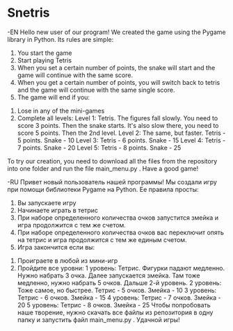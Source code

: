 # Snetris
-EN
Hello new user of our program!
We created the game using the Pygame library in Python. Its rules are simple:
1) You start the game
2) Start playing Tetris
3) When you set a certain number of points, the snake will start and the game will continue with the same score.
4) When you get a certain number of points, you will switch back to tetris and the game will continue with the same single score.
5) The game will end if you:
  1. Lose in any of the mini-games
  2. Complete all levels:
    Level 1: Tetris. The figures fall slowly. You need to score 3 points. Then the snake starts. It's also slow there, you need to score 5 points. Then the 2nd level.
    Level 2: The same, but faster. Tetris - 5 points. Snake - 10
    Level 3: Tetris - 6 points. Snake - 15
    Level 4: Tetris - 7 points. Snake - 20
    Level 5: Tetris - 8 points. Snake - 25

To try our creation, you need to download all the files from the repository into one folder and run the file main_menu.py .
Have a good game!


-RU
Привет новый пользователь нашей программы!
Мы создали игру при помощи библиотеки Pygame на Python. Ее правила просты: 
1)	Вы запускаете игру
2)	Начинаете играть в тетрис
3)	При наборе определенного количества очков запустится змейка и игра продолжится с тем же счетом.
4)	При наборе определенного количества очков вас переключит опять на тетрис и игра продолжится с тем же единым счетом.
5)	Игра закончится если вы:
  1.	Проиграете в любой из мини-игр
  2.	Пройдите все уровни:
    1 уровень: Тетрис. Фигурки падают медленно. Нужно набрать 3 очка. Далее запускается змейка. Там тоже медленно, нужно набрать 5 очков. Дальше 2-й уровень.
    2 уровень: Тоже самое, но быстрее. Тетрис - 5 очков. Змейка - 10
    3 уровень: Тетрис - 6 очков. Змейка - 15
    4 уровень: Тетрис - 7 очков. Змейка - 20
    5 уровень: Тетрис - 8 очков. Змейка - 25 
Чтобы попробовать наше творение, нужно скачать все файлы из репозитория в одну папку и запустить файл main_menu.py .
Удачной игры!
